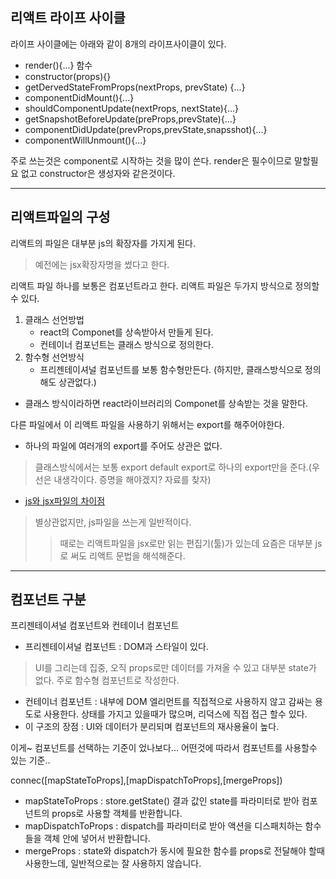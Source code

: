 ## 리액트 라이프 사이클

라이프 사이클에는 아래와 같이 8개의 라이프사이클이 있다. 
* render(){...} 함수
* constructor(props){}
* getDervedStateFromProps(nextProps, prevState) {...}
* componentDidMount(){...}
* shouldComponentUpdate(nextProps, nextState){...}
* getSnapshotBeforeUpdate(preProps,prevState){...}
* componentDidUpdate(prevProps,prevState,snapsshot){...}
* componentWillUnmount(){...}

주로 쓰는것은 component로 시작하는 것을 많이 쓴다.
render은 필수이므로 말할필요 없고 constructor은 생성자와 같은것이다.

---

## 리액트파일의 구성

리액트의 파일은 대부분 js의 확장자를 가지게 된다.
> 예전에는 jsx확장자명을 썼다고 한다.

리액트 파일 하나를 보통은 컴포넌트라고 한다. 리액트 파일은 두가지 방식으로 정의할수 있다.
1. 클래스 선언방법
    - react의 Componet를 상속받아서 만들게 된다. 
    - 컨테이너 컴포넌트는 클래스 방식으로 정의한다.
2. 함수형 선언방식
    - 프리젠테이셔널 컴포넌트를 보통 함수형만든다.
    (하지만, 클래스방식으로 정의해도 상관없다.)

* 클래스 방식이라하면 react라이브러리의 Componet를 상속받는 것을 말한다. 

다른 파일에서 이 리액트 파일을 사용하기 위해서는 export를 해주어야한다. 
* 하나의 파일에 여러개의 export를 주어도 상관은 없다.
> 클래스방식에서는 보통 export default export로 하나의 export만을 준다.(우선은 내생각이다. 증명을 해야겠지? 자료를 찾자)

* [js와 jsx파일의 차이점](https://stackoverflow.com/questions/46169472/reactjs-js-vs-jsx/46169614)
> 별상관없지만, js파일을 쓰는게 일반적이다.
>> 때로는 리액트파일을 jsx로만 읽는 편집기(툴)가 있는데 요즘은 대부분 js로 써도 리액트 문법을 해석해준다.

---

## 컴포넌트 구분
프리젠테이셔널 컴포넌트와 컨테이너 컴포넌트
* 프리젠테이셔널 컴포넌트 : DOM과 스타일이 있다. 
> UI를 그리는데 집중, 오직 props로만 데이터를 가져올 수 있고 대부분 state가 없다. 주로 함수형 컴포넌트로 작성한다.
* 컨테이너 컴포넌트 : 내부에 DOM 엘리먼트를 직접적으로 사용하지 않고 감싸는 용도로 사용한다. 상태를 가지고 있을때가 많으며, 리덕스에 직접 접근 할수 있다.
* 이 구조의 장점 : UI와 데이터가 분리되며 컴포넌트의 재사용율이 높다.

이게~ 컴포넌트를 선택하는 기준이 었나보다... 어떤것에 따라서 컴포넌트를 사용할수 있는 기준..

connec([mapStateToProps],[mapDispatchToProps],[mergeProps])

* mapStateToProps : store.getState() 결과 값인 state를 파라미터로 받아 컴포넌트의 props로 사용할 객체를 반환합니다.
* mapDispatchToProps : dispatch를 파라미터로 받아 액션을 디스패치하는 함수들을 객체 안에 넣어서 반환합니다.
* mergeProps : state와 dispatch가 동시에 필요한 함수를 props로 전달해야 할때 사용한느데, 일반적으로는 잘 사용하지 않습니다.

